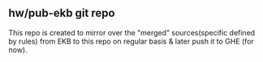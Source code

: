 hw/pub-ekb git repo
-------------------
This repo is created to mirror over the "merged" sources(specific defined by rules) 
from EKB to this repo on regular basis & later push it to GHE (for now).

